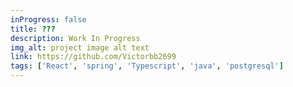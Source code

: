 ```yaml
---
inProgress: false
title: ???
description: Work In Progress
img_alt: project image alt text
link: https://github.com/Victorbb2699
tags: ['React', 'spring', 'Typescript', 'java', 'postgresql']
---
```

